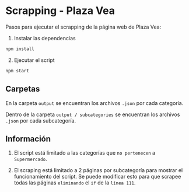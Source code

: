 #  Scrapping - Plaza Vea

Pasos para ejecutar el scrapping de la página web de Plaza Vea:

1. Instalar las dependencias
```bash
npm install
```

2. Ejecutar el script
```bash
npm start
```

## Carpetas

En la carpeta `output` se encuentran los archivos `.json` por cada categoría. 

Dentro de la carpeta `output / subcategories` se encuentran los archivos `.json` por cada subcategoría.

## Información

1. El script está limitado a las categorías que `no pertenecen` a `Supermercado`.

2. El scraping está limitado a 2 páginas por subcategoría para mostrar el funcionamiento del script. Se puede modificar esto para que scrapee todas las páginas `eliminando` el `if` de la `línea 111`.

